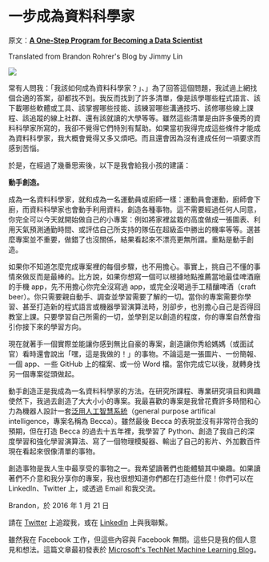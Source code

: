# 一步成為資料科學家

原文：[**A One-Step Program for Becoming a Data Scientist**](https://brohrer.github.io/one_step_program_become_data_scientist.html)

Translated from Brandon Rohrer's Blog by Jimmy Lin

![](https://brohrer.github.io/images/build_stuff.png)

常有人問我：「我該如何成為資料科學家？｣、」為了回答這個問題，我試過上網找個合適的答案，卻都找不到。我反而找到了許多清單，像是該學哪些程式語言、該下載哪些軟體或工具、該掌握哪些技能、該練習哪些溝通技巧、該修哪些線上課程、該追蹤的線上社群、還有該就讀的大學等等。雖然這些清單是由許多優秀的資料科學家所寫的，我卻不覺得它們特別有幫助。如果當初我得完成這些條件才能成為資料科學家，我大概會覺得又多又煩吧。而且還會因為沒有達成任何一項要求而感到苦惱。

於是，在經過了幾番思索後，以下是我會給我小孩的建議：

**動手創造。**

成為一名資料科學家，就和成為一名運動員或廚師一樣：運動員會運動，廚師會下廚，而資料科學家也會動手利用資料，創造各種事物。這不需要經過任何人同意，你完全可以今天就開始做自己的小專案：例如將家裡盆栽的高度做成一張圖表、利用天氣預測通勤時間、或評估自己所支持的隊伍在超級盃中勝出的機率等等。選甚麼專案並不重要，做錯了也沒關係，結果看起來不漂亮更無所謂。重點是動手創造。

如果你不知道怎麼完成專案裡的每個步驟，也不用擔心。事實上，挑自己不懂的事情來做反而是最棒的。比方說，如果你想寫一個可以根據地點推薦當地最佳啤酒廠的手機 app，先不用擔心你完全沒寫過 app，或完全沒喝過手工精釀啤酒（craft beer）。你只需要親自動手、調查並學習需要了解的一切。當你的專案需要你學習、甚至打造新的程式語言或機器學習演算法時，別卻步，也別擔心自己是否得回教室上課。只要學習自己所需的一切，並學到足以創造的程度，你的專案自然會指引你接下來的學習方向。

現在就著手一個實際並能讓你感到無比自豪的專案，創造讓你秀給媽媽（或面試官）看時還會說出「嘿，這是我做的！」的事物。不論這是一張圖片、一份簡報、一個 app、一些 GitHub 上的檔案、或一份 Word 檔。當你完成它以後，就轉身找另一個專案從頭做起。

動手創造正是我成為一名資料科學家的方法。在研究所課程、專業研究項目和興趣使然下，我過去創造了大大小小的專案。我最喜歡的專案是我曾花費許多時間和心力為機器人設計一套[泛用人工智慧系統](https://github.com/brohrer/becca/)（general purpose artifical intelligence，專案名稱為 Becca）。雖然最後 Becca 的表現並沒有非常符合我的預期，但在打造 Becca 的過去十五年裡，我學習了 Python、創造了我自己的深度學習和強化學習演算法、寫了一個物理模擬器、輸出了自己的影片、外加數百件現在看起來很像清單的事物。

創造事物是我人生中最享受的事物之一。我希望讀著們也能體驗其中樂趣。如果讀著們不介意和我分享你的專案，我也很想知道你們都在打造些什麼！你們可以在 LinkedIn、Twitter 上，或透過 Email 和我交流。

Brandon，於 2016 年 1 月 21 日

請在 [Twitter](https://twitter.com/_brohrer_) 上追蹤我，或在 [LinkedIn](https://www.linkedin.com/in/brohrer) 上與我聯繫。

雖然我在 Facebook 工作，但這些內容與 Facebook 無關。這些只是我的個人意見和想法。這篇文章最初發表於 [Microsoft's TechNet Machine Learning Blog](https://blogs.technet.microsoft.com/machinelearning/2016/01/21/a-one-step-program-for-becoming-a-data-scientist/)。

